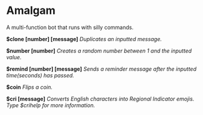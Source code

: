 # Amalgam

A multi-function bot that runs with silly commands.

**$clone [number] [message]**
*Duplicates an inputted message.*

**$number [number]**
*Creates a random number between 1 and the inputted value.*

**$remind [number] [message]**
*Sends a reminder message after the inputted time(seconds) has passed.*

**$coin**
*Flips a coin.*

**$cri [message]**
*Converts English characters into Regional Indicator emojis. Type $crihelp for more information.*

